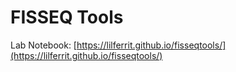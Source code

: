 # FISSEQ Tools

Lab Notebook: [https://lilferrit.github.io/fisseqtools/](https://lilferrit.github.io/fisseqtools/)